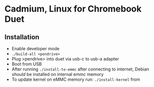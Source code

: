 # Cadmium, Linux for Chromebook Duet

## Installation
- Enable developer mode
- ``` ./build-all <pendrive> ```
- Plug >pendrive> into duet via usb-c to usb-a adapter
- Boot from USB
- After running ``` ./install-to-emmc ``` after connecting to internet, Debian _should_ be installed on internal emmc memory
- To update kernel on eMMC memory run: ```./install-kernel``` from <pendrive>
